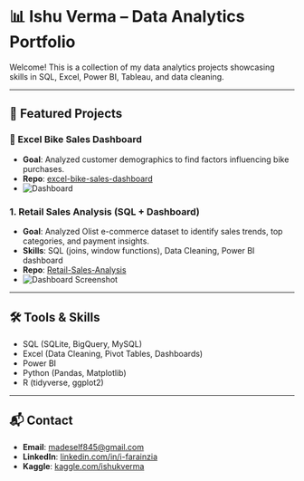 # 📊 Ishu Verma – Data Analytics Portfolio

Welcome! This is a collection of my data analytics projects showcasing skills in SQL, Excel, Power BI, Tableau, and data cleaning.

---

## 🔹 Featured Projects

### 🚴 Excel Bike Sales Dashboard
- **Goal**: Analyzed customer demographics to find factors influencing bike purchases.  
- **Repo**: [excel-bike-sales-dashboard](https://github.com/Ishu-Farainzia/excel-bike-sales-dashboard)  
- ![Dashboard](../excel-bike-sales-dashboard/image/dashboard.png)
  
### 1. Retail Sales Analysis (SQL + Dashboard)
- **Goal**: Analyzed Olist e-commerce dataset to identify sales trends, top categories, and payment insights.
- **Skills**: SQL (joins, window functions), Data Cleaning, Power BI dashboard
- **Repo**: [Retail-Sales-Analysis](./sql-case-studies/Retail-Sales-Analysis)
- ![Dashboard Screenshot](./sql-case-studies/Retail-Sales-Analysis/images/dashboard.png)

---

## 🛠️ Tools & Skills
- SQL (SQLite, BigQuery, MySQL)
- Excel (Data Cleaning, Pivot Tables, Dashboards)
- Power BI
- Python (Pandas, Matplotlib)
- R (tidyverse, ggplot2)

---

## 📬 Contact
- **Email**: madeself845@gmail.com 
- **LinkedIn**: [linkedin.com/in/i-farainzia](https://www.linkedin.com/in/i-farainzia/)  
- **Kaggle**: [kaggle.com/ishukverma](https://www.kaggle.com/ishukverma)
